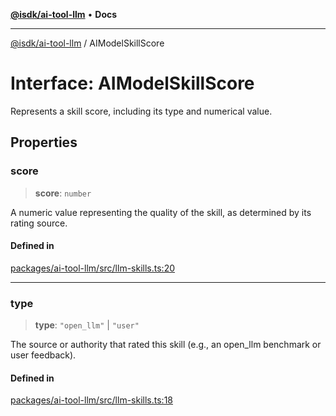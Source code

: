 [**@isdk/ai-tool-llm**](../README.md) • **Docs**

***

[@isdk/ai-tool-llm](../globals.md) / AIModelSkillScore

# Interface: AIModelSkillScore

Represents a skill score, including its type and numerical value.

## Properties

### score

> **score**: `number`

A numeric value representing the quality of the skill, as determined by its rating source.

#### Defined in

[packages/ai-tool-llm/src/llm-skills.ts:20](https://github.com/isdk/ai-tool-llm.js/blob/91036fde2392dfc52f5b7e20305699862b61dc63/src/llm-skills.ts#L20)

***

### type

> **type**: `"open_llm"` \| `"user"`

The source or authority that rated this skill (e.g., an open_llm benchmark or user feedback).

#### Defined in

[packages/ai-tool-llm/src/llm-skills.ts:18](https://github.com/isdk/ai-tool-llm.js/blob/91036fde2392dfc52f5b7e20305699862b61dc63/src/llm-skills.ts#L18)
